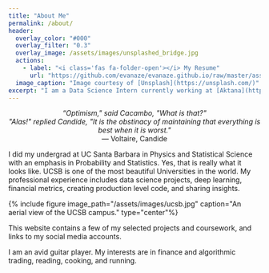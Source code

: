 ```yaml
---
title: "About Me"
permalink: /about/
header:
  overlay_color: "#000"
  overlay_filter: "0.3" 
  overlay_image: /assets/images/unsplashed_bridge.jpg
  actions:
    - label: "<i class='fas fa-folder-open'></i> My Resume"
      url: "https://github.com/evanaze/evanaze.github.io/raw/master/assets/documents/2020_AzevedoEvan.pdf"
  image_caption: "Image courtesy of [Unsplash](https://unsplash.com/)"
excerpt: "I am a Data Science Intern currently working at [Aktana](https://www.aktana.com). I also am a Developer Advocate for [Amberdata](http://amberdata.io). I love math, science, finance, music, and more."   
---
```


<p align="center"><i>“Optimism," said Cacambo, "What is that?"<br> "Alas!" replied Candide, "It is the obstinacy of maintaining that everything is best when it is worst."</i><br> ― Voltaire, Candide</p>

I did my undergrad at UC Santa Barbara in Physics and Statistical Science with an emphasis in Probability and Statistics. Yes, that is really what it looks like. UCSB is one of the most beautiful Universities in the world. My professional experience includes data science projects, deep learning, financial metrics, creating production level code, and sharing insights.

{% include figure image_path="/assets/images/ucsb.jpg" caption="An aerial view of the UCSB campus." type="center"%}

This website contains a few of my selected projects and coursework, and links to my social media accounts. 

I am an avid guitar player. My interests are in finance and algorithmic trading, reading, cooking, and running.